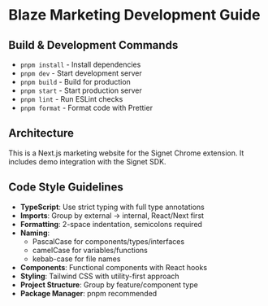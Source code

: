 # Blaze Marketing Development Guide

## Build & Development Commands
- `pnpm install` - Install dependencies
- `pnpm dev` - Start development server
- `pnpm build` - Build for production
- `pnpm start` - Start production server
- `pnpm lint` - Run ESLint checks
- `pnpm format` - Format code with Prettier

## Architecture
This is a Next.js marketing website for the Signet Chrome extension. It includes demo integration with the Signet SDK.

## Code Style Guidelines
- **TypeScript**: Use strict typing with full type annotations
- **Imports**: Group by external → internal, React/Next first
- **Formatting**: 2-space indentation, semicolons required
- **Naming**: 
  - PascalCase for components/types/interfaces
  - camelCase for variables/functions
  - kebab-case for file names
- **Components**: Functional components with React hooks
- **Styling**: Tailwind CSS with utility-first approach
- **Project Structure**: Group by feature/component type
- **Package Manager**: pnpm recommended